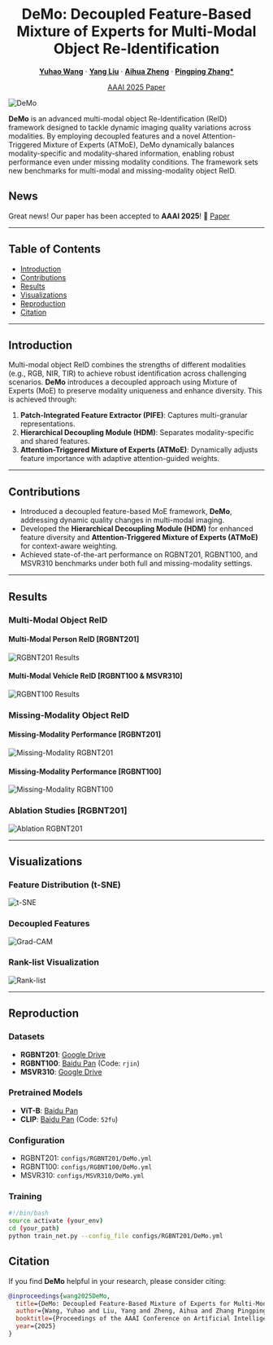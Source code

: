 <p align="center">

  <h1 align="center">DeMo: Decoupled Feature-Based Mixture of Experts for Multi-Modal Object Re-Identification</h1>

[//]: # (  <p align="center">)

[//]: # (    <img src="https://github.com/924973292/TOP-ReID/assets/89966785/e56e96f1-aa08-47f6-b34d-ae3b7d110060" alt="Description of the image" width="400" height="395">)

[//]: # (  <p align="center">)
  <p align="center">
    <a href="https://scholar.google.com/citations?user=WZvjVLkAAAAJ&hl=zh-CN" rel="external nofollow noopener" target="_blank"><strong>Yuhao Wang</strong></a>
    ·
    <a href="https://dblp.org/pid/51/3710-66.html" rel="external nofollow noopener" target="_blank"><strong>Yang Liu</strong></a>
    ·
    <a href="https://ai.ahu.edu.cn/2022/0407/c19212a283203/page.htm" rel="external nofollow noopener" target="_blank"><strong>Aihua Zheng</strong></a>
    ·
    <a href="https://scholar.google.com/citations?user=MfbIbuEAAAAJ&hl=zh-CN" rel="external nofollow noopener" target="_blank"><strong>Pingping Zhang*</strong></a>
  </p>
<p align="center">
    <a href="https://arxiv.org/abs/2312.09612" rel="external nofollow noopener" target="_blank">AAAI 2025 Paper</a>

![DeMo](https://github.com/924973292/DeMo/results/Overall.png)

**DeMo** is an advanced multi-modal object Re-Identification (ReID) framework designed to tackle dynamic imaging quality variations across modalities. By employing decoupled features and a novel Attention-Triggered Mixture of Experts (ATMoE), DeMo dynamically balances modality-specific and modality-shared information, enabling robust performance even under missing modality conditions. The framework sets new benchmarks for multi-modal and missing-modality object ReID.

## News
Great news! Our paper has been accepted to **AAAI 2025**! 🎉 [Paper](https://arxiv.org/abs/2312.09612)

---

## Table of Contents
- [Introduction](#introduction)
- [Contributions](#contributions)
- [Results](#results)
- [Visualizations](#visualizations)
- [Reproduction](#reproduction)
- [Citation](#citation)

---

## **Introduction**

Multi-modal object ReID combines the strengths of different modalities (e.g., RGB, NIR, TIR) to achieve robust identification across challenging scenarios. **DeMo** introduces a decoupled approach using Mixture of Experts (MoE) to preserve modality uniqueness and enhance diversity. This is achieved through:
1. **Patch-Integrated Feature Extractor (PIFE)**: Captures multi-granular representations.
2. **Hierarchical Decoupling Module (HDM)**: Separates modality-specific and shared features.
3. **Attention-Triggered Mixture of Experts (ATMoE)**: Dynamically adjusts feature importance with adaptive attention-guided weights.

---

## **Contributions**

- Introduced a decoupled feature-based MoE framework, **DeMo**, addressing dynamic quality changes in multi-modal imaging.
- Developed the **Hierarchical Decoupling Module (HDM)** for enhanced feature diversity and **Attention-Triggered Mixture of Experts (ATMoE)** for context-aware weighting.
- Achieved state-of-the-art performance on RGBNT201, RGBNT100, and MSVR310 benchmarks under both full and missing-modality settings.

---

## **Results**
### Multi-Modal Object ReID
#### Multi-Modal Person ReID [RGBNT201]
![RGBNT201 Results](results/RGBNT201.png)

#### Multi-Modal Vehicle ReID [RGBNT100 & MSVR310]
![RGBNT100 Results](results/RGBNT100_MSVR310.png)

### Missing-Modality Object ReID
#### Missing-Modality Performance [RGBNT201]
![Missing-Modality RGBNT201](results/RGBNT201_M.png)

#### Missing-Modality Performance [RGBNT100]
![Missing-Modality RGBNT100](results/RGBNT100_M.png)

### Ablation Studies [RGBNT201]
![Ablation RGBNT201](results/Ablation.png)

---

## **Visualizations**

### Feature Distribution (t-SNE)
![t-SNE](results/tsne.png)

### Decoupled Features
![Grad-CAM](results/Decoupled.png)

### Rank-list Visualization
![Rank-list](results/rank-list.png)

---

## **Reproduction**

### Datasets
- **RGBNT201**: [Google Drive](https://drive.google.com/drive/folders/1EscBadX-wMAT56_It5lXY-S3-b5nK1wH)  
- **RGBNT100**: [Baidu Pan](https://pan.baidu.com/s/1xqqh7N4Lctm3RcUdskG0Ug) (Code: `rjin`)  
- **MSVR310**: [Google Drive](https://drive.google.com/file/d/1IxI-fGiluPO_Ies6YjDHeTEuVYhFdYwD/view?usp=drive_link)

### Pretrained Models
- **ViT-B**: [Baidu Pan](https://pan.baidu.com/s/1YE-24vSo5pv_wHOF-y4sfA)  
- **CLIP**: [Baidu Pan](https://pan.baidu.com/s/1YPhaL0YgpI-TQ_pSzXHRKw) (Code: `52fu`)

### Configuration
- RGBNT201: `configs/RGBNT201/DeMo.yml`  
- RGBNT100: `configs/RGBNT100/DeMo.yml`  
- MSVR310: `configs/MSVR310/DeMo.yml`

### Training
```bash
#!/bin/bash
source activate (your_env)
cd (your_path)
python train_net.py --config_file configs/RGBNT201/DeMo.yml
```

## **Citation**

If you find **DeMo** helpful in your research, please consider citing:
```bibtex
@inproceedings{wang2025DeMo,
  title={DeMo: Decoupled Feature-Based Mixture of Experts for Multi-Modal Object Re-Identification},
  author={Wang, Yuhao and Liu, Yang and Zheng, Aihua and Zhang Pingping},
  booktitle={Proceedings of the AAAI Conference on Artificial Intelligence},
  year={2025}
}
```
